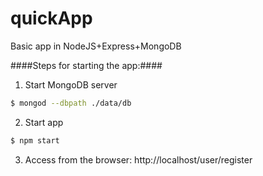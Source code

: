 # quickApp
Basic app in NodeJS+Express+MongoDB

####Steps for starting the app:####

1. Start MongoDB server
```sh
$ mongod --dbpath ./data/db
```
2. Start app
```sh
$ npm start
```
3. Access from the browser: http://localhost/user/register
